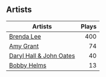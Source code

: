 ## Artists
Artists | Plays 
----- | -----: 
[Brenda Lee](/artists/brenda-lee-18115) | 400
[Amy Grant](/artists/amy-grant-3053) | 74
[Daryl Hall & John Oates](/artists/daryl-hall-john-oates-645736) | 40
[Bobby Helms](/artists/bobby-helms-10048) | 13

